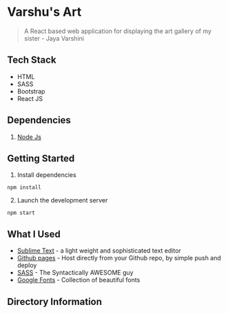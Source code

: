 # Varshu's Art

> A React based web application for displaying the art gallery of my sister - Jaya Varshini

## Tech Stack
- HTML
- SASS
- Bootstrap
- React JS

## Dependencies
1. [Node Js](https://nodejs.org/en/download/)

## Getting Started
1. Install dependencies  
```
npm install
```
2. Launch the development server  
```
npm start
```
## What I Used
* [Sublime Text](https://www.sublimetext.com/3) - a light weight and sophisticated text editor
* [Github pages](https://pages.github.com/) - Host directly from your Github repo, by simple push and deploy
* [SASS](https://sass-lang.com/) - The Syntactically AWESOME guy
* [Google Fonts](https://fonts.google.com/) - Collection of beautiful fonts

## Directory Information

